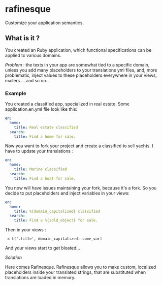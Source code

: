 # rafinesque
Customize your application semantics.

## What is it ?
You created an Ruby application, which functional specifications can be applied to various domains.

*Problem* : the texts in your app are somewhat tied to a specific domain, unless you add many placeholders to your translations yml files, and, more problematic, inject values to these placeholders everywhere in your views, mailers ... and so on...

### Example
You created a classified app, specialized in real estate. Some application.en.yml file look like this:

```yml
en:
  home:
    title: Real estate classified
  search:
    title: Find a home for sale.

```

Now you want to fork your project and create a classified to sell yachts. I have to update your translations :

```yml
en:
  home:
    title: Marine classified
  search:
    title: Find a boat for sale.

```

You now will have issues maintaining your fork, because it's a fork. So you decide to put placeholders and inject variables in your views:


```yml
en:
  home:
    title: %{domain_capitalized} classified
  search:
    title: Find a %{sold_object} for sale.

```

Then in your views :

```haml
 = t('.title', domain_capitalized: some_var)
```

And your views start to get bloated...

*Solution*

Here comes Rafinesque. Rafinesque allows you to make custom, localized placeholders inside your translated strings, that are substituted when translations are loaded in memory.

